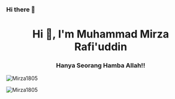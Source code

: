 ### Hi there 👋

<!--
**Mirza1805/Mirza1805** is a ✨ _special_ ✨ repository because its `README.md` (this file) appears on your GitHub profile.

Here are some ideas to get you started:

- 🔭 I’m currently working on ...
- 🌱 I’m currently learning ...
- 👯 I’m looking to collaborate on ...
- 🤔 I’m looking for help with ...
- 💬 Ask me about ...
- 📫 How to reach me: ...
- 😄 Pronouns: ...
- ⚡ Fun fact: ...
-->
<h1 align="center">Hi 👋, I'm Muhammad Mirza Rafi'uddin</h1>
<h3 align="center"> Hanya Seorang Hamba Allah!!</h3>

<p>&nbsp;<img align="left" src="https://github-readme-stats.vercel.app/api?username=Mirza1805&show_icons=true&locale=en" alt="Mirza1805" /></p>
<p><img align="left" src="https://github-readme-stats.vercel.app/api/top-langs?username=Mirza1805&show_icons=true&locale=en&layout=compact" alt="Mirza1805" /></p>
